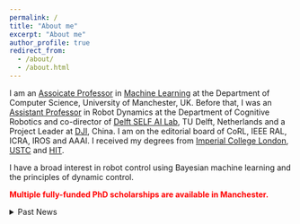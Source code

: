 ```yaml
---
permalink: /
title: "About me"
excerpt: "About me"
author_profile: true
redirect_from: 
  - /about/
  - /about.html
---
```


I am an [Assoicate Professor](https://www.research.manchester.ac.uk/portal/en/researchers/wei-pan(7543834f-4e4d-4596-9038-11ce2d879f9e).html) in [Machine Learning](https://www.idsai.manchester.ac.uk/research/centre-for-ai-fundamentals/) at the Department of Computer Science, University of Manchester, UK. Before that, I was an [Assistant Professor](https://www.tudelft.nl/en/staff/wei.pan/) in Robot Dynamics at the Department of Cognitive Robotics and co-director of [Delft SELF AI Lab](https://www.tudelft.nl/ai/self-lab?languageSelect=UK&searchCriteria[0][key]=keywords&searchCriteria[0][values][]=SELFLab&searchCriteria[1][key]=Resultsperpage&searchCriteria[1][values][]=50), TU Delft, Netherlands and a Project Leader at [DJI](http://www.dji.com), China. I am on the editorial board of CoRL, IEEE RAL, ICRA, IROS and AAAI. I received my degrees from [Imperial College London](https://www.imperial.ac.uk/), [USTC](https://en.ustc.edu.cn/) and [HIT](http://en.hit.edu.cn/). 

I have a broad interest in robot control using Bayesian machine learning and the principles of dynamic control.

<span style="color:red">**Multiple fully-funded PhD scholarships are available in Manchester.**</span>


<details>
  <summary>Past News</summary>
  
## Past News 
  
* May 12, My first PhD student, [Hongpeng Zhou](https://scholar.google.com/citations?user=StuUN6wAAAAJ) sucessfuly defended his PhD thesis "[Bayesian Deep Learning for System Identification
](https://www.narcis.nl/publication/RecordID/oai:tudelft.nl:uuid%3A94b0cdd5-280b-4afb-a210-f19ecf12cf66)". Huge congratulations, Dr Zhou!  
* May 8, Our paper "[Sparse Bayesian Deep Learning for Dynamic System Identification](https://www.sciencedirect.com/science/article/pii/S000510982200348X)" was accepted by Automatica! Well done, Hongpeng and Ibrahim.  
* January 31, 2022, Our paper "[Barrier Function-based Safe Reinforcement Learning for Formation Control of Mobile Robots](https://ieeexplore.ieee.org/document/9811604)" accepted to ICRA!
* Dec 28, 2021, <span style="color:red">**One PostDoc position openning**</span> on robust and safe RL for control. [Apply Now!](https://www.tudelft.nl/over-tu-delft/werken-bij-tu-delft/vacatures/details/?nPostingId=2178&nPostingTargetId=5329&id=QEZFK026203F3VBQBLO6G68W9&LG=UK&mask=external)
* Dec 15, 2021, <span style="color:red">**One PhD position openning**</span> on neuromorphic processors and spiking neural network training. [Apply Now!](https://www.tudelft.nl/over-tu-delft/werken-bij-tu-delft/vacatures/details?jobId=5039&jobTitle=SELF%20Lab%204%20PhD%20Positions)
* October 25, 2021, Our paper "[Robust Tube-based Model Predictive Control with Koopman Operators](https://arxiv.org/abs/2108.13011)" accepted to Automatica!
* August 28, 2021, Our paper "[Learning-based Multi-robot Formation Control with Obstacle Avoidance](https://ieeexplore.ieee.org/stamp/stamp.jsp?arnumber=9527169)" accepted to IEEE Transactions on Intelligent Transportation Systems! Well done, Chengchao!
* June 30, 2021, Our paper "[Reinforcement Learning Compensated Extended Kalman Filter for Attitude Estimation]()" accepted to IROS! Well done, Yujie!
* June 8, 2021, <span style="color:red">**One Postdoc position openning**</span> on "Bayesian Learning for Robotics". [Apply Now!](https://www.tudelft.nl/over-tu-delft/werken-bij-tu-delft/vacatures/details?jobId=3161&jobTitle=Postdoc%20Bayesian%20Learning%20for%20Robotics)
* May 29, 2021, Our paper "[Finite-Time Fuzzy Adaptive Constrained Tracking Control for Hypersonic Flight Vehicles with Singularity-Free Switching](https://ieeexplore.ieee.org/document/9460818)" accepted to IEEE Transactions on Mechatronics!
* May 28, 2021, Our paper "[Model-Reference Reinforcement Learning for Collision-Free Tracking Control of Autonomous Surface Vehicles](https://ieeexplore.ieee.org/document/9454561)" accepted to IEEE Transactions on Intelligent Transportation Systems! Well done, Qingrui!
* April 12, 2021, Our paper "[Secure Control for Cyber-Physical Systems under Malicious Attacks]()" accepted to IEEE Transactions on Control of Network Systems! Well done, Chengwei!
* April 7, 2021, I will serve as an Area Chair for [CoRL 2021](https://www.robot-learning.org/).
* March 25, 2021, Our paper "[Reinforcement Learning Control of Constrained Dynamic Systems with Uniformly Ultimate Boundedness Stability Guarantee](https://www.sciencedirect.com/science/article/pii/S0005109821002090#!)" accepted to Automatica! Well done, Minghao and Yuan!
* February 28, 2021, Our paper "[Reinforcement Learning for Orientation Estimation Using Inertial Sensors with Performance Guarantee](https://arxiv.org/abs/2103.02357)" accepted to ICRA! Well done, Yujie!
* February 17, 2021, I will serve as an Associate Editor for [IROS 2021](https://www.iros2021.org/).
* Januray 20, 2021, Our paper "[Learning Tracking Control for Cyber-Physical Systems](https://ieeexplore.ieee.org/document/9344638/)" accepted to IEEE Internet of Things Journal! Well done, Chengwei!
* Januray 4, 2021, Dr Zhipeng Zhou join our group as a PostDoc. Welcome, Zhipeng!
* Januray 4, 2021, Ms Yujie Tang join our group as a PhD student. Welcome, Yujie!
* Januray 1, 2021, We received a gift from [HUAWEI UK](https://www.noahlab.com.hk/). Thanks, HUAWEI!
* December 17, 2020, I join the Personnel Committee (Onderdeelcommissie) for the faculty of Mechanical, Maritime and Materials Engineering (3mE). 
* October 14, 2020, Our paper "[Social-VRNN: One-Shot Multi-modal Trajectory Prediction for Interacting Pedestrians](https://arxiv.org/abs/2010.09056)" accepted to CoRL!
* October 1, 2020, Mr Robert Cornet join our group as a research engineer. Welcome, Robert!
* September 11, 2020, Our paper "[Zero-Sum Game Based Optimal Secure Control under Actuator Attacks]()" accepted to IEEE Transactions on Automatic Control!
* September 2, 2020, Our paper "[Dynamic Network Reconstruction from Heterogeneous Datasets](https://arxiv.org/abs/1612.01963)" accepted to Automatica!
* July 16, 2020, Our paper "[Model-Reference Reinforcement Learning Control of Autonomous Surface Vehicles with Uncertainties](https://arxiv.org/abs/2003.13839)" accepted to [CDC](https://www.cdc2020.ieeecss.org/)! [Check extended version](https://arxiv.org/abs/2008.07240) 
* July 7, 2020, Our paper "[Lyapunov-Based Reinforcement Learning for Decentralized Multi-Agent Control](https://arxiv.org/abs/2009.09361)" accepted to [DAI](http://www.adai.ai/)！
* July 6, 2020, I will serve as an Aera Chair for [CoRL 2020](https://www.robot-learning.org/).
* July 1, 2020, Our paper "[Actor-Critic Reinforcement Learning for Control with Stability Guarantee](https://arxiv.org/abs/2004.14288)" accepted to [RA-L](https://www.ieee-ras.org/publications/ra-l) and [IROS](https://www.iros2020.org/)! 
* April 1, 2020, [Dr Chengchao Bai](https://www.researchgate.net/profile/Chengchao_Bai) from Harbin Institue of Technology joined our group as a PostDoc. Welcome, Chengchao!
* February 3, 2020, I will serve as an Associate Editor for [IROS 2020](https://www.iros2020.org/).
* Janurary 15, 2020, <span style="color:red">**Two Postdoc positions openning**</span> on "Safe Reinforcement Learning for Motion Planning" funded by [AnKobot](https://www.ankobot.com/). One position is on [Simulator](https://vacature.beta.tudelft.nl/vacaturesite/permalink/288789/?lang=en). One position is on [Theory](https://vacature.beta.tudelft.nl/vacaturesite/permalink/288790/?lang=en). 
* Janurary 14, 2020, Our paper "[Towards Lossless Binary Convolutional Neural Networks Using Piecewise Approximation](https://arxiv.org/abs/2008.03520)" accepted to [ECAI](http://ecai2020.eu/), 2020. Well done, Baozhou.
* October 25, 2019, Our paper "[Data Driven Discovery of Cyber Physical Systems](https://www.nature.com/articles/s41467-019-12490-1)" is published in <span style="color:red">**Nature Communications**</span>! 
* October 22, 2019, Our paper "[Asynchronous Observer Design for Switched Linear Systems: A Tube-Based Approach](http://www.ieee-jas.org/article/id/c8b0468a-e4e3-4352-ad7c-ee5e1f75fafd?pageType=en)" is published in IEEE/CAA Journal of Automatica Sinica.
* October 2, 2019, Our paper "[H∞ Model-free Reinforcement Learning with Robust Stability Guarantee](https://arxiv.org/abs/1911.02875)" is accepted to [NeurIPS 2019 Workshop on Robot Learning](http://www.robot-learning.ml/2019/).
* September 12, 2019. [Dr Qingrui Zhang](https://scholar.google.com/citations?user=Bt1jFVcAAAAJ&hl=zh-CN) from University of Toronto joined our group as a PostDoc, co-supervised by [Dr Vasso Reppa](https://www.tudelft.nl/en/3me/departments/maritime-and-transport-technology/people/transport-engineering-logistics/dr-v-reppa/) from Department of Maritime and Transport Technology. Welcome, Qingrui!
* April 22, 2019. Our paper ["BayesNAS: A Bayesian Approach for Neural Architecture Search"](https://arxiv.org/abs/1905.04919) accepted to [ICML 2019](https://icml.cc/Conferences/2019/)! Hongpeng also got the ICML Travel Award. Well done, Hongpeng and Minghao.
* April 11, 2019. Hongpeng gave a talk on "Sparse Bayesian Deep Neural Networks for Nonlinear System Identification" at [Nonlinear System Identification Benchmarks](http://www.nonlinearbenchmark.org/), Eindhoven.
* April 1, 2019. Talk at Huawei Noah's Ark Lab, London, UK. 
* Febrary 11, 2019. <span style="color:red">**One Postdoc position openning**</span> on "Learning for Self-healing of Multi-Machine Systems", [apply here](https://www.academictransfer.com/nl/53268/postdoc-learning-for-self-healing-of-multi-machine-systems/)
* Febrary 8, 2019. Two abstracts accepted to [Benelux Meeting](https://www.beneluxmeeting.nl/2019/).
* December 21, 2018. Our paper [Probabilistic Recursive Reasoning for Multi-Agent Reinforcement Learning](https://openreview.net/forum?id=rkl6As0cF7) accepted to ICLR 2019!
* May 1, 2018. Start my research group in the Department of Cognitive Robotics, TU Delft. Thanks to the amazing colleagues in [DJI](http://www.dji.com)! Thanks [Shenzhen](https://en.wikipedia.org/wiki/Shenzhen)! 

</details>


